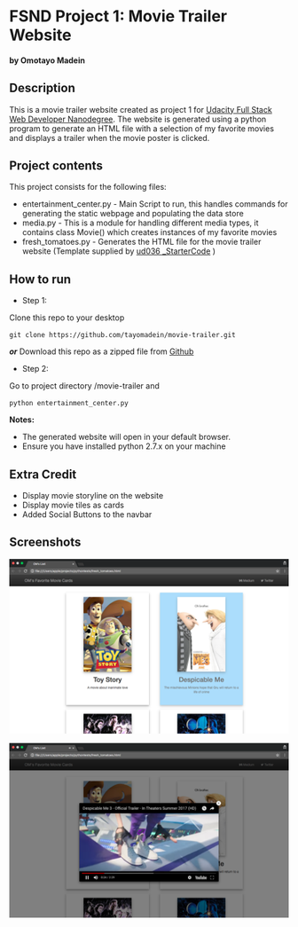 # FSND Project 1: Movie Trailer Website
#### by Omotayo Madein

## Description

This is a movie trailer website created as project 1 for [Udacity Full Stack Web Developer Nanodegree](https://www.udacity.com/course/full-stack-web-developer-nanodegree--nd004). The website is generated using a python program to generate an HTML file with a selection of my favorite movies and displays a trailer when the movie poster is clicked.

## Project contents

This project consists for the following files:

* entertainment_center.py - Main Script to run, this handles commands for generating the static webpage and populating the data store
* media.py - This is a module for handling different media types, it contains class Movie() which creates instances of my favorite movies 
* fresh_tomatoes.py - Generates the HTML file for the movie trailer website (Template supplied by [ud036 _StarterCode](https://github.com/udacity/ud036_StarterCode) )

## How to run

* Step 1: 

Clone this repo to your desktop
```
git clone https://github.com/tayomadein/movie-trailer.git
```
___or___
Download this repo as a zipped file from [Github](https://github.com/tayomadein/movie-trailer/archive/master.zip)

* Step 2:

Go to project directory /movie-trailer and 
```
python entertainment_center.py
```
**Notes:**
* The generated website will open in your default browser.
* Ensure you have installed python 2.7.x on your machine

## Extra Credit

* Display movie storyline on the website
* Display movie tiles as cards
* Added Social Buttons to the navbar

## Screenshots

![picture alt](screenshots/1.png)

![picture alt](screenshots/2.png)